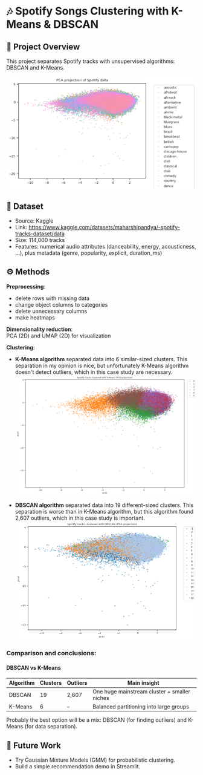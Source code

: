 # **🎶 Spotify Songs Clustering with K-Means & DBSCAN**
## **📌 Project Overview**
This project separates Spotify tracks with unsupervised algorithms: DBSCAN and K-Means.  

<img src="images/PCA_projection_of_Spotify_data.png" width="600">

## **📂 Dataset**
- Source: Kaggle  
- Link: https://www.kaggle.com/datasets/maharshipandya/-spotify-tracks-dataset/data  
- Size: 114,000 tracks  
- Features: numerical audio attributes (danceability, energy, acousticness, …), plus metadata (genre, popularity, explicit, duration_ms)  

## **⚙️ Methods**
**Preprocessing**:
- delete rows with missing data  
- change object columns to categories  
- delete unnecessary columns  
- make heatmaps  

**Dimensionality reduction**:  
PCA (2D) and UMAP (2D) for visualization  

**Clustering**:
- **K-Means algorithm** separated data into 6 similar-sized clusters. This separation in my opinion is nice, but unfortunately K-Means algorithm doesn't detect outliers, which in this case study are necessary.  
  <img src="images/KMeans.png" width="600">

- **DBSCAN algorithm** separated data into 19 different-sized clusters. This separation is worse than in K-Means algorithm, but this algorithm found 2,607 outliers, which in this case study is important.  
  <img src="images/DBSCAN.png" width="600">

### Comparison and conclusions:
#### DBSCAN vs K-Means

| Algorithm | Clusters | Outliers | Main insight |
|-----------|----------|----------|--------------|
| DBSCAN    | 19       | 2,607    | One huge mainstream cluster + smaller niches |
| K-Means   | 6        | –        | Balanced partitioning into large groups |

Probably the best option will be a mix: DBSCAN (for finding outliers) and K-Means (for data separation).  

## **🚀 Future Work**
- Try Gaussian Mixture Models (GMM) for probabilistic clustering.  
- Build a simple recommendation demo in Streamlit.  
